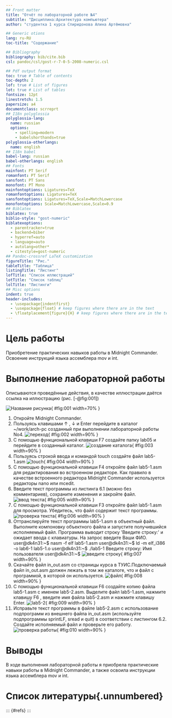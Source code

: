 ```yaml
---
## Front matter
title: "Отчёт по лабораторной работе №4"
subtitle: "Дисциплина:Архитектура компьютера"
author: "студентка 1 курса Спиридонова Алина Артёмовна"

## Generic otions
lang: ru-RU
toc-title: "Содержание"

## Bibliography
bibliography: bib/cite.bib
csl: pandoc/csl/gost-r-7-0-5-2008-numeric.csl

## Pdf output format
toc: true # Table of contents
toc-depth: 2
lof: true # List of figures
lot: true # List of tables
fontsize: 12pt
linestretch: 1.5
papersize: a4
documentclass: scrreprt
## I18n polyglossia
polyglossia-lang:
  name: russian
  options:
	- spelling=modern
	- babelshorthands=true
polyglossia-otherlangs:
  name: english
## I18n babel
babel-lang: russian
babel-otherlangs: english
## Fonts
mainfont: PT Serif
romanfont: PT Serif
sansfont: PT Sans
monofont: PT Mono
mainfontoptions: Ligatures=TeX
romanfontoptions: Ligatures=TeX
sansfontoptions: Ligatures=TeX,Scale=MatchLowercase
monofontoptions: Scale=MatchLowercase,Scale=0.9
## Biblatex
biblatex: true
biblio-style: "gost-numeric"
biblatexoptions:
  - parentracker=true
  - backend=biber
  - hyperref=auto
  - language=auto
  - autolang=other*
  - citestyle=gost-numeric
## Pandoc-crossref LaTeX customization
figureTitle: "Рис."
tableTitle: "Таблица"
listingTitle: "Листинг"
lofTitle: "Список иллюстраций"
lotTitle: "Список таблиц"
lolTitle: "Листинги"
## Misc options
indent: true
header-includes:
  - \usepackage{indentfirst}
  - \usepackage{float} # keep figures where there are in the text
  - \floatplacement{figure}{H} # keep figures where there are in the text
---
```


# Цель работы
Приобретение практических навыков работы в Midnight Commander. Освоение
инструкций языка ассемблера mov и int.


# Выполнение лабораторной работы

Описываются проведённые действия, в качестве иллюстрации даётся ссылка на иллюстрацию (рис. [-@fig:001])

![Название рисунка](image/placeimg_800_600_tech.jpg){ #fig:001 width=70% }
1. Откройте Midnight Commander.
2. Пользуясь клавишами ↑ , ↓ и Enter перейдите в каталог ~/work/arch-pc созданный при выполнении лабораторной работы No4.
![переход](image/переход.png){ #fig:002 width=90% }
3. С помощью функциональной клавиши F7 создайте папку lab05 и перейдите в созданный каталог.
![создание каталога](image/создание.png){ #fig:003 width=90% }
4. Пользуясь строкой ввода и командой touch создайте файл lab5-1.asm
![touch](image/touch.png){ #fig:004 width=90% }
5. С помощью функциональной клавиши F4 откройте файл lab5-1.asm для редактирования во встроенном редакторе. Как правило в качестве встроенного редактора Midnight Commander используется редакторы nano или mcedit.
6. Введите текст программы из листинга 6.1 (можно без комментариев), сохраните изменения и закройте файл.
![ввод текста](image/текст1.png){ #fig:005 width=90% }
7. С помощью функциональной клавиши F3 откройте файл lab5-1.asm для просмотра. Убедитесь, что файл содержит текст программы.
![проверка текста](image/текст2.png){ #fig:006 width=90% }
8. Оттранслируйте текст программы lab5-1.asm в объектный файл. Выполните компоновку объектного файла и запустите получившийся исполняемый
файл. Программа выводит строку 'Введите строку:' и ожидает ввода с клавиатуры. На запрос введите Ваши ФИО.
user@dk4n31:~$ nasm -f elf lab5-1.asm
user@dk4n31:~$ ld -m elf_i386 -o lab6-1 lab5-1.o
user@dk4n31:~$ ./lab5-1
Введите строку:
Имя пользователя
user@dk4n31:~$
![введите строку](image/строка.png){ #fig:007 width=90% }
9. Скачайте файл in_out.asm со страницы курса в ТУИС.Подключаемый файл in_out.asm должен лежать в том же каталоге, что и
файл с программой, в которой он используется.
![файл](image/inout.png){ #fig:008 width=90% }
10. С помощью функциональной клавиши F6 создайте копию файла lab5-1.asm с именем lab5-2.asm. Выделите файл lab5-1.asm, нажмите клавишу F6 , введите имя файла lab5-2.asm и нажмите клавишу Enter.
![lab5-2](image/52.png){ #fig:009 width=90% }
11. Исправьте текст программы в файле lab5-2.asm с использование подпрограмм из внешнего файла in_out.asm (используйте подпрограммы sprintLF, sread и quit) в соответствии с листингом 6.2. Создайте исполняемый файл и проверьте его работу.
![проверка работы](image/проверка.png){ #fig:010 width=90% }
# Выводы

В ходе выполнения лабораторной работы я приобрела практические навыки работы в Midnight Commander, а также освоила инструкции языка ассемблера mov и int.

# Список литературы{.unnumbered}

::: {#refs}
:::
